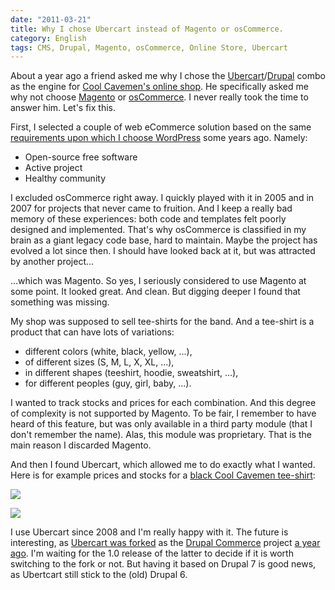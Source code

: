 ```yaml
---
date: "2011-03-21"
title: Why I chose Ubercart instead of Magento or osCommerce.
category: English
tags: CMS, Drupal, Magento, osCommerce, Online Store, Ubercart
---
```


About a year ago a friend asked me why I chose the
[Ubercart](https://www.ubercart.org)/[Drupal](https://drupal.org) combo as the
engine for [Cool Cavemen's online shop](https://coolcavemen.bandcamp.com). He
specifically asked me why not choose [Magento](https://www.magentocommerce.com)
or [osCommerce](https://www.oscommerce.com). I never really took the time to
answer him. Let's fix this.

First, I selected a couple of web eCommerce solution based on the same
[requirements upon which I choose WordPress](https://kevin.deldycke.com/2006/08/e107-to-wordpress-migration-here-is-why/)
some years ago. Namely:

  * Open-source free software
  * Active project
  * Healthy community

I excluded osCommerce right away. I quickly played with it in 2005 and in 2007
for projects that never came to fruition. And I keep a really bad memory of
these experiences: both code and templates felt poorly designed and implemented.
That's why osCommerce is classified in my brain as a giant legacy code base,
hard to maintain. Maybe the project has evolved a lot since then. I should have
looked back at it, but was attracted by another project...

...which was Magento. So yes, I seriously considered to use Magento at some
point. It looked great. And clean. But digging deeper I found that something was
missing.

My shop was supposed to sell tee-shirts for the band. And a tee-shirt is a
product that can have lots of variations:

  * different colors (white, black, yellow, ...),
  * of different sizes (S, M, L, X, XL, ...),
  * in different shapes (teeshirt, hoodie, sweatshirt, ...),
  * for different peoples (guy, girl, baby, ...).

I wanted to track stocks and prices for each combination. And this degree of
complexity is not supported by Magento. To be fair, I remember to have heard of
this feature, but was only available in a third party module (that I don't
remember the name). Alas, this module was proprietary. That is the main reason I
discarded Magento.

And then I found Ubercart, which allowed me to do exactly what I wanted. Here is
for example prices and stocks for a
[black Cool Cavemen tee-shirt](https://coolcavemen.bandcamp.com/merch/white-tee-shirt-black-logo):

![](/uploads/2011/ubercart-product-options.png)

![](/uploads/2011/ubercart-product-stocks.png)

I use Ubercart since 2008 and I'm really happy with it. The future is
interesting, as [Ubercart was forked](https://www.drupalcommerce.org/about/history)
as the [Drupal Commerce](https://www.drupalcommerce.org) project
[a year ago](https://www.bywombats.com/blog/01-14-2010/rose-any-other-name). I'm
waiting for the 1.0 release of the latter to decide if it is worth switching to
the fork or not. But having it based on Drupal 7 is good news, as Ubertcart
still stick to the (old) Drupal 6.
